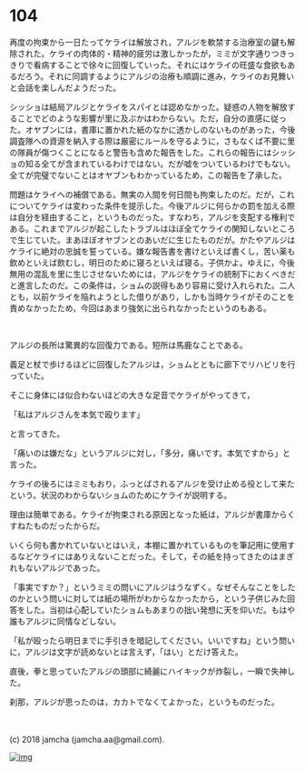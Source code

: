 # 104

再度の拘束から一日たってケライは解放され，アルジを軟禁する治療室の鍵も解除された。ケライの肉体的・精神的疲労は激しかったが，ミミが文字通りつきっきりで看病することで徐々に回復していった。それにはケライの旺盛な食欲もあるだろう。それに同調するようにアルジの治療も順調に進み，ケライのお見舞いと会話を楽しんだようだった。  

シッショは結局アルジとケライをスパイとは認めなかった。疑惑の人物を解放することでどのような影響が里に及ぶかはわからない。ただ，自分の直感に従った。オヤブンには，書庫に置かれた紙のなかに透かしのないものがあった，今後調査隊への資源を納入する際は厳密にルールを守るように，さもなくば不要に里の隊員が傷つくことになると警告も含めた報告をした。これらの報告にはシッショの知る全てが含まれているわけではない。だが嘘をついているわけでもない。全てが完璧でないことはオヤブンもわかっているため，この報告を了承した。  

問題はケライへの補償である。無実の人間を何日間も拘束したのだ。だが，これについてケライは変わった条件を提示した。今後アルジに何らかの罰を加える際は自分を経由すること，というものだった。すなわち，アルジを支配する権利である。これまでアルジが起こしたトラブルはほぼ全てケライの関知しないところで生じていた。まあほぼオヤブンとのあいだに生じたものだが。かたやアルジはケライに絶対の忠誠を誓っている。嫌な報告書を書けといえば書くし，苦い薬も飲めといえば飲むし，明日のために寝ろといえば寝る。子供かよ。ゆえに，今後無用の混乱を里に生じさせないためには，アルジをケライの統制下におくべきだと進言したのだ。この条件は，ショムの説得もあり容易に受け入れられた。二人とも，以前ケライを陥れようとした借りがあり，しかも当時ケライがそのことを責めなかったため，今回はあまり強気に出られなかったというのもある。  

<br>  

アルジの長所は驚異的な回復力である。短所は馬鹿なことである。  

義足と杖で歩けるほどに回復したアルジは，ショムとともに廊下でリハビリを行っていた。  

そこに身体には似合わないほどの大きな足音でケライがやってきて，  

「私はアルジさんを本気で殴ります」  

と言ってきた。  

「痛いのは嫌だな」というアルジに対し，「多分，痛いです。本気ですから」と言った。  

ケライの後ろにはミミもおり，ふっとばされるアルジを受け止める役として来たという。状況のわからないショムのためにケライが説明する。  

理由は簡単である。ケライが拘束される原因となった紙は，アルジが書庫からくすねたものだったからだ。  

いくら何も書かれていないとはいえ，本棚に置かれているものを筆記用に使用するなどケライにはありえないことだった。そして，その紙を持ってきたのはまぎれもないアルジであった。  

「事実ですか？」というミミの問いにアルジはうなずく。なぜそんなことをしたのかという問いに対しては紙の場所がわからなかったから，という子供じみた回答をした。当初は心配していたショムもあまりの拙い発想に天を仰いだ。もはや誰もアルジに同情などしない。  

「私が殴ったら明日までに手引きを暗記してください。いいですね」という問いに，アルジは文字が読めないとは言えず，「はい」とだけ答えた。  

直後，拳と思っていたアルジの頭部に綺麗にハイキックが炸裂し，一瞬で失神した。  

刹那，アルジが思ったのは，カカトでなくてよかった，というものだった。  

<br>  
<br>  
(c) 2018 jamcha (jamcha.aa@gmail.com).  

[![img](http://i.creativecommons.org/l/by-nc-sa/4.0/88x31.png)](http://creativecommons.org/licenses/by-nc-sa/4.0/deed)